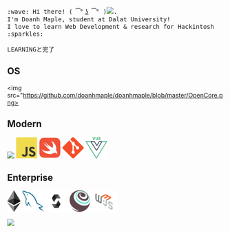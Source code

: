 <p>
  <samp>
    :wave: Hi there! ( ͡° ͜ʖ ͡° )<img src="https://user-images.githubusercontent.com/5679180/79618120-0daffb80-80be-11ea-819e-d2b0fa904d07.gif" width="27px">.
    <br>I'm Doanh Maple, student at Dalat University!
    <br>I love to learn Web Development & research for Hackintosh :sparkles:<br>
    <br>LEARNINGと完了<br>
  </samp>
</p>

## OS
<img src="https://github.com/doanhmaple/doanhmaple/blob/master/OpenCore.png>

## Modern
<img src="https://github.com/doanhmaple/doanhmaple/blob/master/Firebase_Logo_Logomark.png?raw=true" height="50"> <img src="https://raw.githubusercontent.com/doanhmaple/doanhmaple/f629177f82a4fadea4b143e2a30d4fb05abaf0ff/javascript-original.svg" height="50"> <img src="https://raw.githubusercontent.com/doanhmaple/doanhmaple/d412f2f6daca75653365778db2a7087a29c4c15c/swift-original.svg" height="50"> <img src="https://raw.githubusercontent.com/doanhmaple/doanhmaple/d412f2f6daca75653365778db2a7087a29c4c15c/git-original.svg" height="50"> <img src="https://raw.githubusercontent.com/doanhmaple/doanhmaple/f629177f82a4fadea4b143e2a30d4fb05abaf0ff/vue-logo.svg" height="50">

## Enterprise
<img src="https://github.com/doanhmaple/doanhmaple/blob/master/Ethereum.png" height="50"> <img src="https://raw.githubusercontent.com/doanhmaple/doanhmaple/d412f2f6daca75653365778db2a7087a29c4c15c/mysql-original.svg" height="50"> <img src="https://raw.githubusercontent.com/doanhmaple/doanhmaple/f629177f82a4fadea4b143e2a30d4fb05abaf0ff/Solidity.svg" height="50"> <img src="https://raw.githubusercontent.com/doanhmaple/doanhmaple/f629177f82a4fadea4b143e2a30d4fb05abaf0ff/truffle-logomark.svg" height="50"> <img src="https://github.com/doanhmaple/doanhmaple/blob/master/web3js.png" height="50">

<img src="https://github-readme-stats.vercel.app/api?username=doanhmaple&show_icons=true">
